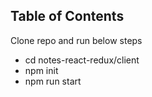 
## Table of Contents
Clone repo and run below steps
- cd notes-react-redux/client
- npm init
- npm run start
